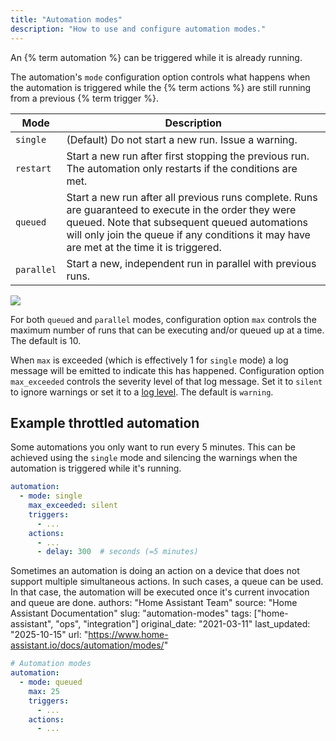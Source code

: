 ```yaml
---
title: "Automation modes"
description: "How to use and configure automation modes."
---
```


An {% term automation %} can be triggered while it is already running.

The automation's `mode` configuration option controls what happens when the automation is triggered while the {% term actions %} are still running from a previous {% term trigger %}.

Mode | Description
-|-
`single` | (Default) Do not start a new run. Issue a warning.
`restart` | Start a new run after first stopping the previous run. The automation only restarts if the conditions are met. 
`queued` | Start a new run after all previous runs complete. Runs are guaranteed to execute in the order they were queued. Note that subsequent queued automations will only join the queue if any conditions it may have are met at the time it is triggered.
`parallel` | Start a new, independent run in parallel with previous runs.

<p class='img'>
  <img src='/images/integrations/script/script_modes.jpg'>
</p>

For both `queued` and `parallel` modes, configuration option `max` controls the maximum
number of runs that can be executing and/or queued up at a time. The default is 10.

When `max` is exceeded (which is effectively 1 for `single` mode) a log message will be emitted to indicate this has happened. Configuration option `max_exceeded` controls the severity level of that log message. Set it to `silent` to ignore warnings or set it to a [log level](/integrations/logger/#log-levels). The default is `warning`.

## Example throttled automation

Some automations you only want to run every 5 minutes. This can be achieved using the `single` mode and silencing the warnings when the automation is triggered while it's running.

```yaml
automation:
  - mode: single
    max_exceeded: silent
    triggers:
      - ...
    actions:
      - ...
      - delay: 300  # seconds (=5 minutes)
```


Sometimes an automation is doing an action on a device that does not support multiple simultaneous actions. In such cases, a queue can be used. In that case, the automation will be executed once it's current invocation and queue are done.
authors: "Home Assistant Team"
source: "Home Assistant Documentation"
slug: "automation-modes"
tags: ["home-assistant", "ops", "integration"]
original_date: "2021-03-11"
last_updated: "2025-10-15"
url: "https://www.home-assistant.io/docs/automation/modes/"
```yaml
# Automation modes
automation:
  - mode: queued
    max: 25
    triggers:
      - ...
    actions:
      - ...
```